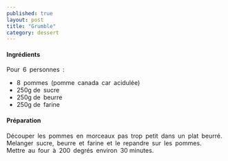 ```yaml
---
published: true
layout: post
title: "Grumble"
category: dessert
--- 
```


#### Ingrédients
Pour 6 personnes :  
- 8 pommes (pomme canada car acidulée)  
- 250g de sucre  
- 250g de beurre  
- 250g de farine  

#### Préparation
Découper les pommes en morceaux pas trop petit dans un plat beurré. 
Melanger sucre, beurre et farine et le repandre sur les pommes.  
Mettre au four à 200 degrés environ 30 minutes.  

